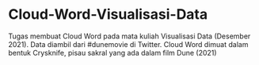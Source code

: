 # Cloud-Word-Visualisasi-Data
Tugas membuat Cloud Word pada mata kuliah Visualisasi Data (Desember 2021).
Data diambil dari #dunemovie di Twitter.
Cloud Word dimuat dalam bentuk Crysknife, pisau sakral yang ada dalam film Dune (2021)
